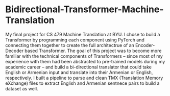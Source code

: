 # Bidirectional-Transformer-Machine-Translation

My final project for CS 479 Machine Translation at BYU. I chose to build a Transformer by programming each component using PyTorch and connecting them together to create the full architectrue of an Encoder-Decoder based Transformer. The goal of this project was to become more familiar with the technical components of Transformers – since most of my experience with them had been abstracted to pre-trained models during my academic career – and build a bi-directional translator that could take English or Armenian input and translate into their Armenian or English, respectively. I built a pipeline to parse and clean TMX (Translation Memory eXchange) files to extract English and Armenian sentnece pairs to build a dataset as well.
